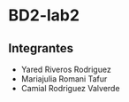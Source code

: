 # BD2-lab2

## Integrantes
- Yared Riveros Rodriguez
- Mariajulia Romani Tafur
- Camial Rodriguez Valverde
